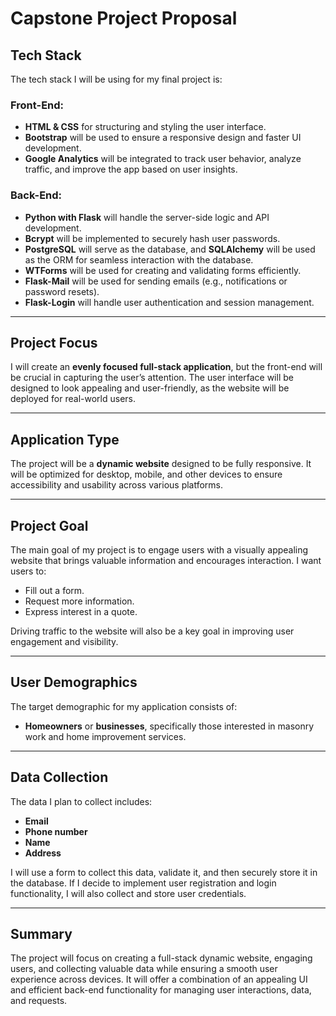 # Capstone Project Proposal

## Tech Stack

The tech stack I will be using for my final project is:

### Front-End:
- **HTML & CSS** for structuring and styling the user interface.
- **Bootstrap** will be used to ensure a responsive design and faster UI development.
- **Google Analytics** will be integrated to track user behavior, analyze traffic, and improve the app based on user insights.

### Back-End:
- **Python with Flask** will handle the server-side logic and API development.
- **Bcrypt** will be implemented to securely hash user passwords.
- **PostgreSQL** will serve as the database, and **SQLAlchemy** will be used as the ORM for seamless interaction with the database.
- **WTForms** will be used for creating and validating forms efficiently.
- **Flask-Mail** will be used for sending emails (e.g., notifications or password resets).
- **Flask-Login** will handle user authentication and session management.

---

## Project Focus

I will create an **evenly focused full-stack application**, but the front-end will be crucial in capturing the user’s attention. The user interface will be designed to look appealing and user-friendly, as the website will be deployed for real-world users.

---

## Application Type

The project will be a **dynamic website** designed to be fully responsive. It will be optimized for desktop, mobile, and other devices to ensure accessibility and usability across various platforms.

---

## Project Goal

The main goal of my project is to engage users with a visually appealing website that brings valuable information and encourages interaction. I want users to:
- Fill out a form.
- Request more information.
- Express interest in a quote.

Driving traffic to the website will also be a key goal in improving user engagement and visibility.

---

## User Demographics

The target demographic for my application consists of:
- **Homeowners** or **businesses**, specifically those interested in masonry work and home improvement services.

---

## Data Collection

The data I plan to collect includes:
- **Email**
- **Phone number**
- **Name**
- **Address**

I will use a form to collect this data, validate it, and then securely store it in the database. If I decide to implement user registration and login functionality, I will also collect and store user credentials.

---

## Summary

The project will focus on creating a full-stack dynamic website, engaging users, and collecting valuable data while ensuring a smooth user experience across devices. It will offer a combination of an appealing UI and efficient back-end functionality for managing user interactions, data, and requests.

